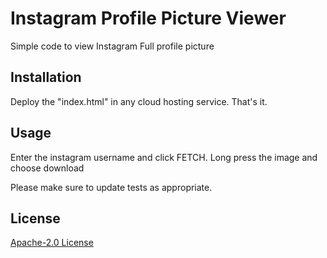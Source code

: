 # Instagram Profile Picture Viewer

Simple code to view Instagram Full profile picture

## Installation

Deploy the "index.html" in any cloud hosting service. That's it. 


## Usage
Enter the instagram username and click FETCH. Long press the image and choose download

Please make sure to update tests as appropriate.

## License
[Apache-2.0 License](https://github.com/swatserverpeer/instapic/blob/main/LICENSE)
